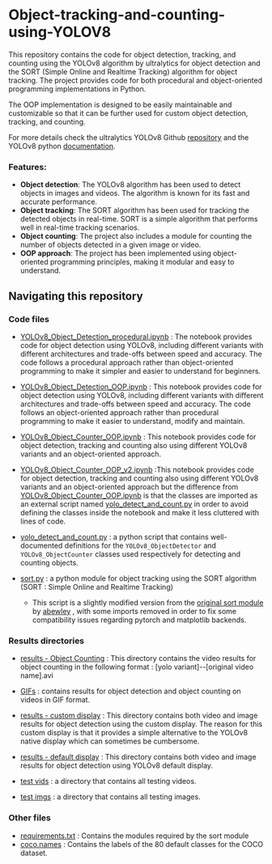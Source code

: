 # Object-tracking-and-counting-using-YOLOV8

This repository contains the code for object detection, tracking, and counting using the YOLOv8 algorithm by ultralytics for object detection and the SORT (Simple Online and Realtime Tracking) algorithm for object tracking. The project provides code for both procedural and object-oriented programming implementations in Python.  

The OOP implementation is designed to be easily maintainable and customizable so that it can be further used for custom object detection, tracking, and counting.

For more details check the ultralytics YOLOv8 Github [repository](https://github.com/ultralytics/ultralytics) and the YOLOv8 python [documentation](https://docs.ultralytics.com/usage/python/#train).

### Features:

* **Object detection**: The YOLOv8 algorithm has been used to detect objects in images and videos. The algorithm is known for its fast and accurate performance.
* **Object tracking**: The SORT algorithm has been used for tracking the detected objects in real-time. SORT is a simple algorithm that performs well in real-time tracking scenarios.
* **Object counting**: The project also includes a module for counting the number of objects detected in a given image or video.
* **OOP approach**: The project has been implemented using object-oriented programming principles, making it modular and easy to understand.


## Navigating this repository

### Code files

* [YOLOv8_Object_Detection_procedural.ipynb](https://github.com/mohamedamine99/Object-tracking-and-counting-using-YOLOV8/blob/main/YOLOv8_Object_Detection_procedural.ipynb) : The notebook provides code for object detection using YOLOv8, including different variants with different architectures and trade-offs between speed and accuracy. The code follows a procedural approach rather than object-oriented programming to make it simpler and easier to understand for beginners.

* [YOLOv8_Object_Detection_OOP.ipynb](https://github.com/mohamedamine99/Object-tracking-and-counting-using-YOLOV8/blob/main/YOLOv8_Object_Detection_OOP.ipynb) : This notebook provides code for object detection using YOLOv8, including different variants with different architectures and trade-offs between speed and accuracy. The code follows an object-oriented approach rather than procedural programming to make it easier to understand, modify and maintain.

* [YOLOv8_Object_Counter_OOP.ipynb](https://github.com/mohamedamine99/Object-tracking-and-counting-using-YOLOV8/blob/main/YOLOv8_Object_Counter_OOP.ipynb) : This notebook provides code for object detection, tracking and counting also using different YOLOv8 variants and an object-oriented approach.

* [YOLOv8_Object_Counter_OOP_v2.ipynb](https://github.com/mohamedamine99/Object-tracking-and-counting-using-YOLOV8/blob/main/YOLOv8_Object_Counter_OOP_v2.ipynb) :This notebook provides code for object detection, tracking and counting also using different YOLOv8 variants and an object-oriented approach but the difference from [YOLOv8_Object_Counter_OOP.ipynb](https://github.com/mohamedamine99/Object-tracking-and-counting-using-YOLOV8/blob/main/YOLOv8_Object_Counter_OOP.ipynb) is that the classes are imported as an external script named [yolo_detect_and_count.py](https://github.com/mohamedamine99/Object-tracking-and-counting-using-YOLOV8/blob/main/yolo_detect_and_count.py) in order to avoid defining the classes inside the notebook and make it less cluttered with lines of code.

* [yolo_detect_and_count.py](https://github.com/mohamedamine99/Object-tracking-and-counting-using-YOLOV8/blob/main/yolo_detect_and_count.py) : a python script that contains well-documented definitions for the `YOLOv8_ObjectDetector` and `YOLOv8_ObjectCounter` classes used respectively for detecting and counting objects.


* [sort.py](https://github.com/mohamedamine99/Object-tracking-and-counting-using-YOLOV8/blob/main/sort.py) : a python module for object tracking using the SORT algorithm (SORT : Simple Online and Realtime Tracking) 
  * This script is a slightly modified version from the [original sort module](https://github.com/abewley/sort) by [abewley](https://github.com/abewley) , with some imports removed in order to fix some compatibility issues regarding pytorch and matplotlib backends.


### Results directories

* [results - Object Counting](https://github.com/mohamedamine99/Object-tracking-and-counting-using-YOLOV8/tree/main/results%20-%20Object%20Counting) : This directory contains the video results for object counting in the following format : [yolo variant]--[original video name].avi

* [GIFs](https://github.com/mohamedamine99/Object-tracking-and-counting-using-YOLOV8/tree/main/GIFs) : contains results for object detection and object counting on videos in GIF format.

* [results - custom display](https://github.com/mohamedamine99/Object-tracking-and-counting-using-YOLOV8/tree/main/results%20-%20custom%20display) : This directory contains both video and image results for object detection using the custom display. The reason for this custom display is that it provides a simple alternative to the YOLOv8 native display which can sometimes be cumbersome. 

* [results - default display](https://github.com/mohamedamine99/Object-tracking-and-counting-using-YOLOV8/tree/main/results%20-%20custom%20display) : This directory contains both video and image results for object detection using YOLOv8 default display. 

* [test vids](https://github.com/mohamedamine99/Object-tracking-and-counting-using-YOLOV8/tree/main/test%20vids) : a directory that contains all testing videos.
* [test imgs](https://github.com/mohamedamine99/Object-tracking-and-counting-using-YOLOV8/tree/main/test%20imgs) : a directory that contains all testing images.

### Other files

* [requirements.txt](https://github.com/mohamedamine99/Object-tracking-and-counting-using-YOLOV8/blob/main/requirements.txt) : Contains the modules required by the sort module
* [coco.names](https://github.com/mohamedamine99/Object-tracking-and-counting-using-YOLOV8/blob/main/coco.names) : Contains the labels of the 80 default classes for the COCO dataset.
